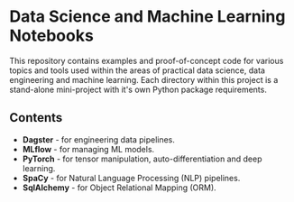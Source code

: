 # Data Science and Machine Learning Notebooks

This repository contains examples and proof-of-concept code for various topics and tools used within the areas of practical data science, data engineering and machine learning. Each directory within this project is a stand-alone mini-project with it's own Python package requirements.

## Contents

- **Dagster** - for engineering data pipelines.
- **MLflow** - for managing ML models.
- **PyTorch** - for tensor manipulation, auto-differentiation and deep learning.
- **SpaCy** - for Natural Language Processing (NLP) pipelines.
- **SqlAlchemy** - for Object Relational Mapping (ORM).

